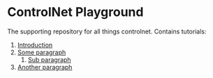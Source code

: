 # ControlNet Playground
The supporting repository for all things controlnet. Contains tutorials:

1. [Introduction](#introduction)
2. [Some paragraph](#paragraph1)
    1. [Sub paragraph](#subparagraph1)
3. [Another paragraph](#paragraph2)
